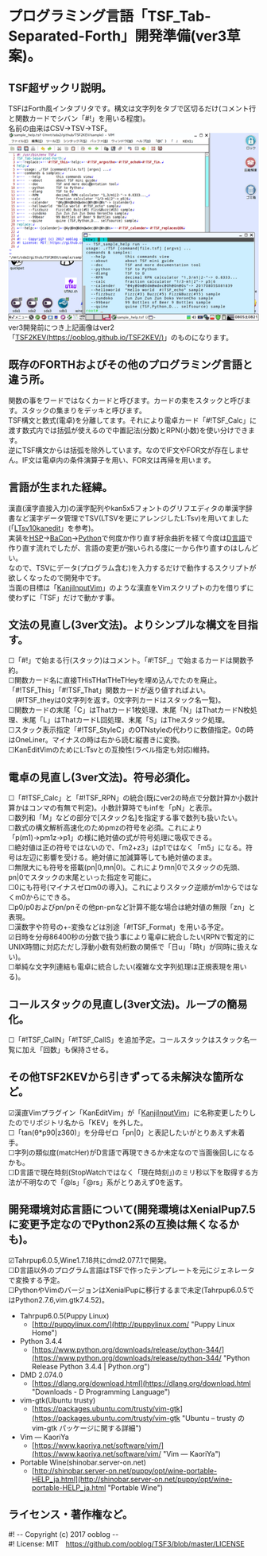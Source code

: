 # プログラミング言語「TSF_Tab-Separated-Forth」開発準備(ver3草案)。
## TSF超ザックリ説明。

TSFはForth風インタプリタです。構文は文字列をタブで区切るだけ(コメント行と関数カードでシバン「#!」を用いる程度)。  
名前の由来はCSV→TSV→TSF。  
![TSF syntax image](https://github.com/ooblog/TSF2KEV/blob/master/docs/TSF_512x384.png "TSF2KEV/TSF_512x384.png at master ooblog/TSF2KEV")  
ver3開発前につき上記画像はver2「[TSF2KEV(https://ooblog.github.io/TSF2KEV/)](https://ooblog.github.io/TSF2KEV/ "「TSF2KEV」はプログラミング言語「TSF_Tab-Separated-Forth」のD言語とPythonによる実装です。")」のものになります。  

## 既存のFORTHおよびその他のプログラミング言語と違う所。

関数の事をワードではなくカードと呼びます。カードの束をスタックと呼びます。スタックの集まりをデッキと呼びます。  
TSF構文と数式(電卓)を分離してます。それにより電卓カード「#!TSF_Calc」に渡す数式内では括弧が使えるので中置記法(分数)とRPN(小数)を使い分けできます。  
逆にTSF構文からは括弧を除外しています。なのでIF文やFOR文が存在しません。IF文は電卓内の条件演算子を用い、FOR文は再帰を用います。  

## 言語が生まれた経緯。

漢直(漢字直接入力)の漢字配列やkan5x5フォントのグリフエディタの単漢字辞書など漢字データ管理でTSV(LTSVを更にアレンジしたL:Tsv)を用いてました(「[LTsv10kanedit](https://github.com/ooblog/LTsv10kanedit "ooblog/LTsv10kanedit: 「L:Tsv」の読み書きを中心としたモジュール群と漢字入力「kanedit」のPythonによる実装です(準備中)。")」を参考)。  
実装を[HSP](http://hsp.tv/ "HSPTV!（HSP( Hot Soup Processor )ソフトウェアの配布）")→[BaCon](http://www.basic-converter.org/ "BaCon - BASIC to C converter")→[Python](https://www.python.org/ "Welcome to Python.org")で何度か作り直す紆余曲折を経て今度は[D言語](https://dlang.org/ "Home - D Programming Language")で作り直す流れでしたが、言語の変更が強いられる度に一から作り直すのはしんどい。  
なので、TSVにデータ(プログラム含む)を入力するだけで動作するスクリプトが欲しくなったので開発中です。  
当面の目標は「[KanjiInputVim](https://github.com/ooblog/KIV "漢字直接入力＆漢字直接検索Vimプラグイン「KanjiInputVim」(準備中)。 ")」のような漢直をVimスクリプトの力を借りずに使わずに「TSF」だけで動かす事。  

## 文法の見直し(3ver文法)。よりシンプルな構文を目指す。

☐「#!」で始まる行(スタック)はコメント。「#!TSF_」で始まるカードは関数予約。  
☐関数カード名に直接THisTHatTHeTHeyを埋め込んでたのを廃止。「#!TSF_This」「#!TSF_That」関数カードが返り値すればよい。  
　(#!TSF_theyは0文字列を返す。0文字列カードはスタック名一覧)。  
☐関数カードの末尾「C」はThatカード1枚処理、末尾「N」はThatカードN枚処理、末尾「L」はThatカードL回処理、末尾「S」はTheスタック処理。  
☐スタック表示指定「#!TSF_StyleC」のOTNstyleの代わりに数値指定。0の時はOneLiner。マイナスの時は右から読む縦書きに変換。  
☐KanEditVimのためにL:Tsvとの互換性(ラベル指定も対応)維持。  

## 電卓の見直し(3ver文法)。符号必須化。

☐「#!TSF_Calc」と「#!TSF_RPN」の統合(既にver2の時点で分数計算か小数計算かはコンマの有無で判定)。小数計算時でもinfを「pN」と表示。  
☐数列和「M」などの部分で[スタック名]を指定する事で数列も扱いたい。  
☐数式の構文解析高速化のためpmzの符号を必須。これにより「p(m1)→pm1z→p1」の様に絶対値の式が符号処理に吸収できる。  
☐絶対値は正の符号ではないので、「m2+z3」はp1ではなく「m5」になる。符号は左辺に影響を受ける。絶対値に加減算等しても絶対値のまま。  
☐無限大にも符号を搭載(pn|0,mn|0)。これによりmn|0でスタックの先頭、pn|0でスタックの末尾といった指定を可能に。  
☐0にも符号(マイナスゼロm0の導入)。これによりスタック逆順がm1からではなくm0からにできる。  
☐p0/p0およびpn/pnその他pn-pnなど計算不能な場合は絶対値の無限「zn」と表現。  
☐漢数字や符号の+-変換などは別途「#!TSF_Format」を用いる予定。  
☑日時を分母86400秒の分数で扱う事により電卓に統合したい(RPNで暫定的にUNIX時間に対応ただし浮動小数有効桁数の関係で「日u」「時t」が同時に扱えない)。  
☐単純な文字列連結も電卓に統合したい(複雑な文字列処理は正規表現を用いる)。  

## コールスタックの見直し(3ver文法)。ループの簡易化。

☐「#!TSF_CallN」「#!TSF_CallS」を追加予定。コールスタックはスタック名一覧に加え「回数」も保持させる。  

## その他TSF2KEVから引きずってる未解決な箇所など。

☑漢直Vimプラグイン「KanEditVim」が「[KanjiInputVim](https://github.com/ooblog/KIV "漢字直接入力＆漢字直接検索Vimプラグイン「KanjiInputVim」(準備中)。 ")」に名称変更したりしたのでリポジトリ名から「KEV」を外した。  
☐「tan(θ&#42;p90|z360)」を分母ゼロ「pn|0」と表記したいがとりあえず未着手。  
☐字列の類似度(matcHer)がD言語で再現できるか未定なので当面後回しになるかも。  
☐D言語で現在時刻(StopWatchではなく「現在時刻」)のミリ秒以下を取得する方法が不明なので「@ls」「@rs」系がとりあえず0を返す。  

## 開発環境対応言語について(開発環境はXenialPup7.5に変更予定なのでPython2系の互換は無くなるかも)。

☑Tahrpup6.0.5,Wine1.7.18共にdmd2.077.1で開発。  
☐D言語以外のプログラム言語はTSFで作ったテンプレートを元にジェネレータで変換する予定。  
☐PythonやVimのバージョンはXenialPupに移行するまで未定(Tahrpup6.0.5ではPython2.7.6,vim.gtk7.4.52)。  

* Tahrpup6.0.5(Puppy Linux)
    * [http://puppylinux.com/](http://puppylinux.com/ "Puppy Linux Home")
* Python 3.4.4
    * [https://www.python.org/downloads/release/python-344/](https://www.python.org/downloads/release/python-344/ "Python Release Python 3.4.4 | Python.org")
* DMD 2.074.0
    * [https://dlang.org/download.html](https://dlang.org/download.html "Downloads - D Programming Language")
* vim-gtk(Ubuntu trusty)
    * [https://packages.ubuntu.com/trusty/vim-gtk](https://packages.ubuntu.com/trusty/vim-gtk "Ubuntu – trusty の vim-gtk パッケージに関する詳細")
* Vim — KaoriYa
    * [https://www.kaoriya.net/software/vim/](https://www.kaoriya.net/software/vim/ "Vim — KaoriYa")
* Portable Wine(shinobar.server-on.net)
    * [http://shinobar.server-on.net/puppy/opt/wine-portable-HELP_ja.html](http://shinobar.server-on.net/puppy/opt/wine-portable-HELP_ja.html "Portable Wine")

## ライセンス・著作権など。

&#35;! -- Copyright (c) 2017 ooblog --  
&#35;! License: MIT　https://github.com/ooblog/TSF3/blob/master/LICENSE  
